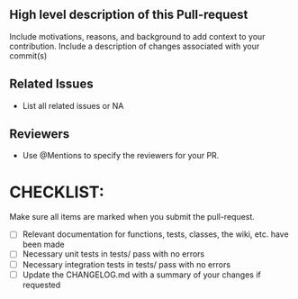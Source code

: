 ## High level description of this Pull-request
Include motivations, reasons, and background to add context to your contribution.
Include a description of changes associated with your commit(s)

## Related Issues
- List all related issues or NA

## Reviewers
- Use @Mentions to specify the reviewers for your PR.

# CHECKLIST:
Make sure all items are marked when you submit the pull-request.

- [ ] Relevant documentation for functions, tests, classes, the wiki, etc. have been made
- [ ] Necessary unit tests in tests/ pass with no errors
- [ ] Necessary integration tests in tests/ pass with no errors
- [ ] Update the CHANGELOG.md with a summary of your changes if requested
